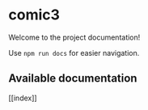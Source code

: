 # comic3

Welcome to the project documentation!

Use `npm run docs` for easier navigation.

## Available documentation

[[index]]
